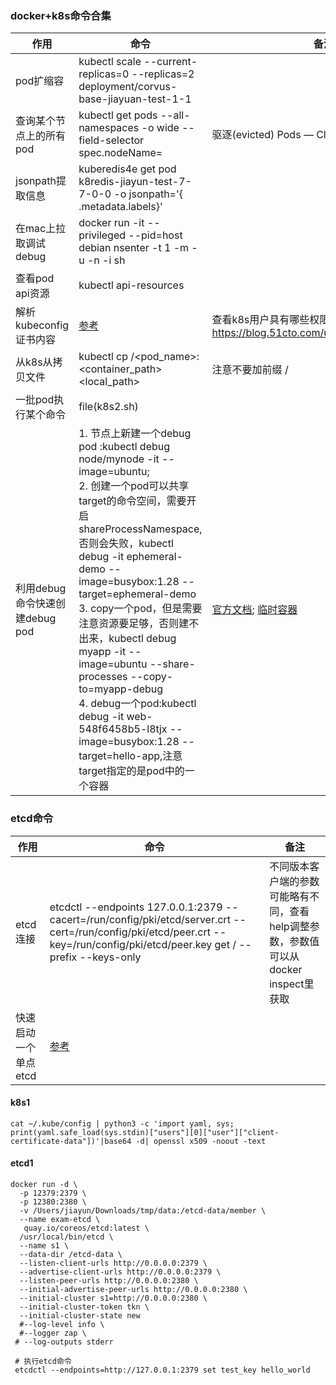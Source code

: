 ### docker+k8s命令合集

| 作用                     | 命令                                                                                                                                                                                                                                                                                                                                                                                                                                                            | 备注                                                                                                                                                                                                      |
|------------------------|---------------------------------------------------------------------------------------------------------------------------------------------------------------------------------------------------------------------------------------------------------------------------------------------------------------------------------------------------------------------------------------------------------------------------------------------------------------|---------------------------------------------------------------------------------------------------------------------------------------------------------------------------------------------------------|
| pod扩缩容                 | kubectl scale --current-replicas=0  --replicas=2 deployment/corvus-base-jiayuan-test-1-1                                                                                                                                                                                                                                                                                                                                                                      |                                                                                                                                                                                                         |
| 查询某个节点上的所有pod          | kubectl get pods --all-namespaces -o wide --field-selector spec.nodeName=<node>                                                                                                                                                                                                                                                                                                                                                                               | 驱逐(evicted) Pods &mdash; Cloud Atlas 0.1 文档                                                                                                                                                             |
| jsonpath提取信息           | kuberedis4e get pod  k8redis-jiayun-test-7-7-0-0 -o jsonpath='{ .metadata.labels}'                                                                                                                                                                                                                                                                                                                                                                            |                                                                                                                                                                                                         |
| 在mac上拉取调试debug         | docker run -it --privileged --pid=host debian nsenter -t 1 -m -u -n -i sh                                                                                                                                                                                                                                                                                                                                                                                     |                                                                                                                                                                                                         |
| 查看pod api资源            | kubectl api-resources                                                                                                                                                                                                                                                                                                                                                                                                                                         |                                                                                                                                                                                                         |
| 解析kubeconfig证书内容       | [参考](#k8s1)                                                                                                                                                                                                                                                                                                                                                                                                                                                   | 查看k8s用户具有哪些权限 https://blog.51cto.com/u_15287666/5805955                                                                                                                                                 |
| 从k8s从拷贝文件              | kubectl cp <namespace>/<pod_name>:<container_path> <local_path>                                                                                                                                                                                                                                                                                                                                                                                               | 注意不要加前缀 /                                                                                                                                                                                               |
| 一批pod执行某个命令            | file(k8s2.sh)                                                                                                                                                                                                                                                                                                                                                                                                                                                 |                                                                                                                                                                                                         |
| 利用debug命令快速创建debug pod | 1. 节点上新建一个debug pod :kubectl debug node/mynode -it --image=ubuntu; <br/>2. 创建一个pod可以共享target的命令空间，需要开启shareProcessNamespace,否则会失败，kubectl debug -it ephemeral-demo --image=busybox:1.28 --target=ephemeral-demo  <br/> 3. copy一个pod，但是需要注意资源要足够，否则建不出来，kubectl debug myapp -it --image=ubuntu --share-processes --copy-to=myapp-debug <br/>4. debug一个pod:kubectl debug -it web-548f6458b5-l8tjx --image=busybox:1.28 --target=hello-app,注意target指定的是pod中的一个容器 | [官方文档](https://kubernetes.io/zh-cn/docs/tasks/debug/debug-cluster/kubectl-node-debug/); [临时容器](https://kubernetes.io/docs/tasks/debug/debug-application/debug-running-pod/#ephemeral-container-example) |

### etcd命令

| 作用           | 命令                                                                                                                                                                               | 备注                                                  |
|--------------|----------------------------------------------------------------------------------------------------------------------------------------------------------------------------------|-----------------------------------------------------|
| etcd连接       | etcdctl  --endpoints 127.0.0.1:2379 --cacert=/run/config/pki/etcd/server.crt --cert=/run/config/pki/etcd/peer.crt --key=/run/config/pki/etcd/peer.key get / --prefix --keys-only | 不同版本客户端的参数可能略有不同，查看help调整参数，参数值可以从docker inspect里获取 |
| 快速启动一个单点etcd | [参考](#etcd1)                                                                                                                                                                     |                                                     |

#### k8s1

```shell
cat ~/.kube/config | python3 -c 'import yaml, sys; print(yaml.safe_load(sys.stdin)["users"][0]["user"]["client-certificate-data"])'|base64 -d| openssl x509 -noout -text
```

#### etcd1

```shell
docker run -d \
  -p 12379:2379 \
  -p 12380:2380 \
  -v /Users/jiayun/Downloads/tmp/data:/etcd-data/member \
  --name exam-etcd \
   quay.io/coreos/etcd:latest \
  /usr/local/bin/etcd \
  --name s1 \
  --data-dir /etcd-data \
  --listen-client-urls http://0.0.0.0:2379 \
  --advertise-client-urls http://0.0.0.0:2379 \
  --listen-peer-urls http://0.0.0.0:2380 \
  --initial-advertise-peer-urls http://0.0.0.0:2380 \
  --initial-cluster s1=http://0.0.0.0:2380 \
  --initial-cluster-token tkn \
  --initial-cluster-state new
  #--log-level info \
  #--logger zap \
 # --log-outputs stderr
 
 # 执行etcd命令
 etcdctl --endpoints=http://127.0.0.1:2379 set test_key hello_world
```
